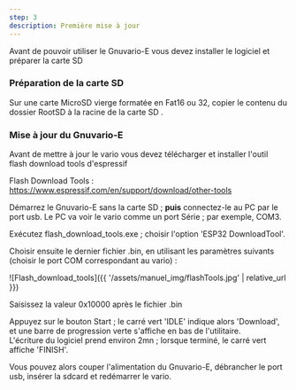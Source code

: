 ```yaml
---
step: 3
description: Première mise à jour
---
```


Avant de pouvoir utiliser le Gnuvario-E vous devez installer le logiciel et préparer la carte SD

### Préparation de la carte SD #
Sur une carte MicroSD vierge formatée en Fat16 ou 32, copier le contenu du dossier RootSD à la racine de la carte SD .   

### Mise à jour du Gnuvario-E #   
Avant de mettre à jour le vario vous devez télécharger et installer l'outil flash download tools d'espressif

Flash Download Tools : <https://www.espressif.com/en/support/download/other-tools>

Démarrez le Gnuvario-E sans la carte SD ; **puis** connectez-le au PC par le port usb. Le PC va voir le vario comme un port Série ; par exemple, COM3.

Exécutez flash_download_tools.exe ; choisir l'option 'ESP32 DownloadTool'.

Choisir ensuite le dernier fichier .bin, en utilisant les paramètres suivants (choisir le port COM correspondant au vario) :

![Flash_download_tools]({{ '/assets/manuel_img/flashTools.jpg' | relative_url }})

Saisissez la valeur 0x10000 après le fichier .bin

Appuyez sur le bouton Start ; le carré vert 'IDLE' indique alors 'Download', et une barre de progression verte s'affiche en bas de l'utilitaire.  
L'écriture du logiciel prend environ 2mn ; lorsque terminé, le carré vert affiche 'FINISH'.

Vous pouvez alors couper l'alimentation du Gnuvario-E, débrancher le port usb, insérer la sdcard et redémarrer le vario.
